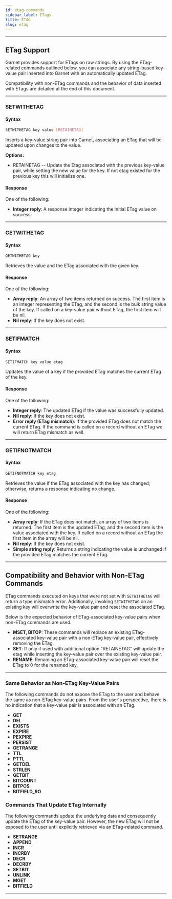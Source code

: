 ```yaml
---
id: etag-commands
sidebar_label: ETags 
title: ETAG
slug: etag 
---
```


---

## ETag Support

Garnet provides support for ETags on raw strings. By using the ETag-related commands outlined below, you can associate any string-based key-value pair inserted into Garnet with an automatically updated ETag.

Compatibility with non-ETag commands and the behavior of data inserted with ETags are detailed at the end of this document.

---

### **SETWITHETAG**

#### **Syntax**

```bash
SETWITHETAG key value [RETAINETAG]
```

Inserts a key-value string pair into Garnet, associating an ETag that will be updated upon changes to the value.

**Options:**

* RETAINETAG -- Update the Etag associated with the previous key-value pair, while setting the new value for the key. If not etag existed for the previous key this will initialize one.

#### **Response**

One of the following:

- **Integer reply**: A response integer indicating the initial ETag value on success.

---

### **GETWITHETAG**

#### **Syntax**

```bash
GETWITHETAG key
```

Retrieves the value and the ETag associated with the given key.

#### **Response**

One of the following:

- **Array reply**: An array of two items returned on success. The first item is an integer representing the ETag, and the second is the bulk string value of the key. If called on a key-value pair without ETag, the first item will be nil.
- **Nil reply**: If the key does not exist.

---

### **SETIFMATCH**

#### **Syntax**

```bash
SETIFMATCH key value etag
```

Updates the value of a key if the provided ETag matches the current ETag of the key.

#### **Response**

One of the following:

- **Integer reply**: The updated ETag if the value was successfully updated.
- **Nil reply**: If the key does not exist.
- **Error reply (ETag mismatch)**: If the provided ETag does not match the current ETag. If the command is called on a record without an ETag we will return ETag mismatch as well.

---

### **GETIFNOTMATCH**

#### **Syntax**

```bash
GETIFNOTMATCH key etag
```

Retrieves the value if the ETag associated with the key has changed; otherwise, returns a response indicating no change.

#### **Response**

One of the following:

- **Array reply**: If the ETag does not match, an array of two items is returned. The first item is the updated ETag, and the second item is the value associated with the key. If called on a record without an ETag the first item in the array will be nil.
- **Nil reply**: If the key does not exist.
- **Simple string reply**: Returns a string indicating the value is unchanged if the provided ETag matches the current ETag.

---

## Compatibility and Behavior with Non-ETag Commands

ETag commands executed on keys that were not set with `SETWITHETAG` will return a type mismatch error. Additionally, invoking `SETWITHETAG` on an existing key will overwrite the key-value pair and reset the associated ETag.

Below is the expected behavior of ETag-associated key-value pairs when non-ETag commands are used.

- **MSET, BITOP**: These commands will replace an existing ETag-associated key-value pair with a non-ETag key-value pair, effectively removing the ETag.
- **SET**: If only if used with additional option "RETAINETAG" will update the etag while inserting the key-value pair over the existing key-value pair.
- **RENAME**: Renaming an ETag-associated key-value pair will reset the ETag to 0 for the renamed key.

---

### **Same Behavior as Non-ETag Key-Value Pairs**

The following commands do not expose the ETag to the user and behave the same as non-ETag key-value pairs. From the user's perspective, there is no indication that a key-value pair is associated with an ETag.

- **GET**
- **DEL**
- **EXISTS**
- **EXPIRE**
- **PEXPIRE**
- **PERSIST**
- **GETRANGE**
- **TTL**
- **PTTL**
- **GETDEL**
- **STRLEN**
- **GETBIT**
- **BITCOUNT**
- **BITPOS**
- **BITFIELD_RO**

### **Commands That Update ETag Internally**

The following commands update the underlying data and consequently update the ETag of the key-value pair. However, the new ETag will not be exposed to the user until explicitly retrieved via an ETag-related command.

- **SETRANGE**
- **APPEND**
- **INCR**
- **INCRBY**
- **DECR**
- **DECRBY**
- **SETBIT**
- **UNLINK**
- **MGET**
- **BITFIELD**

---